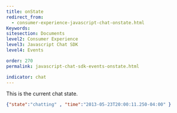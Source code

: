 ```yaml
---
title: onState
redirect_from:
  - consumer-experience-javascript-chat-onstate.html
Keywords:
sitesection: Documents
level2: Consumer Experience
level3: Javascript Chat SDK
level4: Events

order: 270
permalink: javascript-chat-sdk-events-onstate.html

indicator: chat
---
```


This is the current chat state.

```json 
{"state":"chatting" , "time":"2013-05-23T20:00:11.250-04:00" }
```
